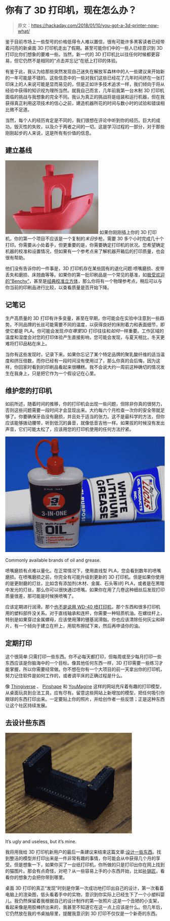 # 你有了 3D 打印机，现在怎么办？

> 原文：<https://hackaday.com/2018/01/10/you-got-a-3d-printer-now-what/>

鉴于目前市场上一些型号的价格低得令人难以置信，很有可能许多黑客读者已经带着闪亮的新桌面 3D 打印机走出了假期。甚至可能你们中的一些人已经意识到 3D 打印比你们想象的要难一些。当然，新一代的 3D 打印机比以往任何时候都更容易，但它仍然不是相同的“点击并忘记”在纸上打印的体验。

有鉴于此，我认为给那些突然发现自己迷失在解放军森林中的人一些建议来开始新的一年可能是不错的。这些信息中的一些对我们这些已经花了几年时间挤在一张打印床上的人来说可能是显而易见的，但是正如许多技术追求一样，我们倾向于将从经验中获得的知识视为理所当然。就我自己而言，几年前我第一台木制 3D 打印机面临的挑战与我想象的完全不同。我认为真正的挑战将是组装和运行机器，但在我获得真正利用这项技术的信心之前，建造机器所花的时间与数小时的试验和错误相比微不足道。

当然，每个人的经历肯定是不同的，我们很想在评论中听到你的经历。巨大的成功，毁灭性的失败，以及介于两者之间的一切。这是学习过程的一部分，对于那些刚刚起步的人来说，这是所有有价值的信息。

## 建立基线

[![](img/4644ffea5cf17ebfb6ec6b2749c6af86.png)](https://hackaday.com/wp-content/uploads/2018/01/3dnw_bench.jpg) 如果你刚刚插上你的 3D 打印机，你的第一个项目不应该是一个复制的*末日*步枪，需要 30 多个小时完成几十个打印。你需要从小处着手，但更重要的是，你需要确定打印机的状况。您希望确定机器的校准和设置情况，但如果有一个参考点来了解机器开箱后的打印质量，也会很有帮助。

他们没有告诉你的一件事是，3D 打印机存在某些固有的退化问题:喷嘴磨损、皮带丢失和磨损、床翘曲等等。如果你的第一批印刷品是一个常见的基准，如[极受欢迎的“Benchy”](http://www.3dbenchy.com)，甚至是[经典校准立方体](https://www.thingiverse.com/thing:1278865)，那么你将有一个物理参考点，稍后可以与你当前的印刷品进行比较，以查看质量是否开始下降。

## 记笔记

生产高质量的 3D 打印有许多变量，甚至在早期，你可能会在实验中注意到一些趋势。不同品牌的长丝可能需要不同的温度，以获得良好的床附着力和表面细节，即使它都是 PLA。你可能会发现*你在哪里*3D 打印往往和*如何*一样重要。工作区域的温度和湿度会对您的打印体验产生直接影响，您可能会发现，与夏天相比，冬天更难将打印品粘在床上。

当你有这些发现时，记录下来。如果你忘记了某个特定品牌的聚乳酸纤维的适当温度和挤压倍数，而你已经有一段时间没有使用过了，那么你真的会后悔，因为这样，你回家时看到的印刷品看起来很糟糕。我不会说大约一周前这种确切的情况发生在我身上，只是把它作为一个假设记在心里。

## 维护您的打印机

如前所述，随着时间的推移，你的打印机会出现一些问题，但除非你真的很努力，否则这些问题需要一段时间才会显现出来。大约每六个月检查一次你的安全带就足够了。你要确保牙齿没有磨损，并且处于适当的张力。这不是最科学的方法，但你应该能够拨动腰带，听到低沉的鼻音，就像低音吉他一样。如果拔的时候没有发出声音，它们可能太松了，应该用您的打印机使用的任何方法拧紧。

[![](img/ff4a972e1945339cd13a7b0d328baaa9.png)](https://hackaday.com/wp-content/uploads/2018/01/3dnw_lubes.jpg)

Commonly available brands of oil and grease.

喷嘴磨损有点难以量化。在正常情况下，使用直线型 PLA，您会看到数年的喷嘴磨损。在喷嘴磨损之前，你完全有可能升级到更新的 3D 打印机。但是如果你使用的是更耐磨的灯丝，比如含有添加剂(木材、金属、石头等)的 PLA，或者是在黑暗中发光的灯丝，那么你可以很快通过喷嘴。如果你在用了几卷这种细丝后发现打印质量很差，那可能是时候换喷嘴了。

应该定期进行润滑。那个[也不是说用 WD-40 喷打印机](https://hackaday.com/2016/05/17/beyond-wd-40-lubes-for-the-home-shop/)，那个东西和很多打印机用的塑料部件没关系。对于直线轴承和连杆，你需要一种轻质机油。在螺纹杆上，特别是如果穿过金属螺母，应该使用薄的锂基润滑脂。你也应该清除任何灰尘和碎片，有一个倾向于建立在杆上，用软布擦拭下来，然后再申请你的油。

## 定期打印

这个很简单:只需打印一些东西。你不必每天都打印，但每周或至少每月打印一些东西应该是你脑海中的一个目标。像其他任何东西一样，3D 打印需要一些练习才能掌握，所以你需要经常做。你不想在你有一个大项目的前一天拿出你的打印机，努力记住软件是如何工作的，或者调平床的正确过程是什么。

像 [Thingiverse](https://www.thingiverse.com) 、 [Pinshape](https://pinshape.com) 和 [YouMagine](https://www.youmagine.com) 这样的网站充斥着有趣的打印模型，从桌面玩具到合法工具，应有尽有。留意这些网站上新增加的模型，把任何吸引你眼球的东西打印出来。一定要贴上你的照片，并给创作者一些反馈；正是这种东西让这个社区持续发展。

## 去设计些东西

[![](img/22510fcb2f931913be44110fb6136e87.png)](https://hackaday.com/wp-content/uploads/2018/01/3dnw_baby.jpg)

It’s ugly and useless, but it’s mine.

我将用我给 3D 打印机新用户的最后一条建议来结束这篇文章:[设计一些东西](https://hackaday.com/2013/12/11/3d-printering-making-a-thing-with-openscad/)。找到整洁的模型并打印出来是一件非常有趣的事情，你可能会从中获得几个月的享受。但是想象一下，如果你买了一台纸打印机，你所做的只是打印出你在网上找到的猫图片。那会有点奇怪，对吧？从一些容易上手的小东西开始，比如[补锅匠](https://www.tinkercad.com)，看看你的想象力会把你带到哪里。

桌面 3D 打印的真正“发现”时刻是你第一次成功地打印出自己的设计，第一次看着电脑上的渲染图，低头看着手中的实物，意识到你实际上已经生下了一个小塑料婴儿。我仍然保留着我根据自己的设计制作的第一张照片:这是一个丑陋的小支架，看起来像是用胶棒挤出来的，我甚至不知道它在这一点上应该是什么。但几年后，它仍然放在我的书桌抽屉里，提醒我意识到 3D 打印不仅仅是一个新奇的东西。